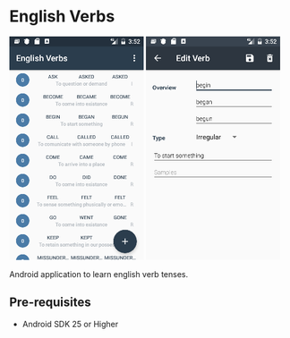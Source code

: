 English Verbs
========

![Scheme](/readmeImages/Screenshot_1481839252.png)
![Scheme](/readmeImages/Screenshot_1481839259.png)


Android application to learn english verb tenses.


Pre-requisites
--------------
- Android SDK 25 or Higher




